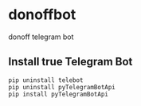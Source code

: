# donoffbot
donoff telegram bot

## Install true Telegram Bot
```
pip uninstall telebot
pip uninstall pyTelegramBotApi
pip install pyTelegramBotApi
```